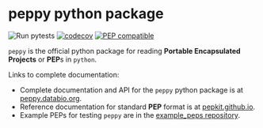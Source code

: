 # peppy python package

![Run pytests](https://github.com/pepkit/peppy/workflows/Run%20pytests/badge.svg)
[![codecov](https://codecov.io/gh/pepkit/peppy/branch/master/graph/badge.svg)](https://codecov.io/gh/pepkit/peppy)
[![PEP compatible](http://pepkit.github.io/img/PEP-compatible-green.svg)](http://pepkit.github.io)

`peppy` is the official python package for reading **Portable Encapsulated Projects** or **PEP**s in `python`. 

Links to complete documentation:

* Complete documentation and API for the `peppy` python package is at [peppy.databio.org](http://peppy.databio.org).
* Reference documentation for standard **PEP** format is at [pepkit.github.io](https://pepkit.github.io/).
* Example PEPs for testing `peppy` are in the [example_peps repository](https://github.com/pepkit/example_peps).
